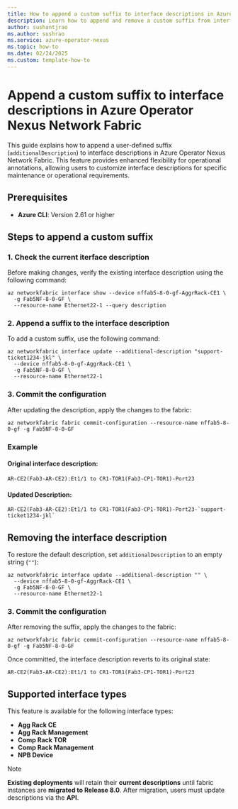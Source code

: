 ```yaml
---
title: How to append a custom suffix to interface descriptions in Azure Operator Nexus Network Fabric
description: Learn how to append and remove a custom suffix from interface descriptions in Azure Operator Nexus Network Fabric for enhanced operational annotations.
author: sushantjrao
ms.author: sushrao
ms.service: azure-operator-nexus
ms.topic: how-to
ms.date: 02/24/2025
ms.custom: template-how-to
---
```


# Append a custom suffix to interface descriptions in Azure Operator Nexus Network Fabric

This guide explains how to append a user-defined suffix (`additionalDescription`) to interface descriptions in Azure Operator Nexus Network Fabric. This feature provides enhanced flexibility for operational annotations, allowing users to customize interface descriptions for specific maintenance or operational requirements.

## Prerequisites

- **Azure CLI**: Version 2.61 or higher

## Steps to append a custom suffix

### 1. Check the current iterface description

Before making changes, verify the existing interface description using the following command:

```Azure CLI
az networkfabric interface show --device nffab5-8-0-gf-AggrRack-CE1 \
  -g Fab5NF-8-0-GF \
  --resource-name Ethernet22-1 --query description
```

### 2. Append a suffix to the interface description

To add a custom suffix, use the following command:

```Azure CLI
az networkfabric interface update --additional-description "support-ticket1234-jkl" \
  --device nffab5-8-0-gf-AggrRack-CE1 \
  -g Fab5NF-8-0-GF \
  --resource-name Ethernet22-1
```

### 3. Commit the configuration

After updating the description, apply the changes to the fabric:

```Azure CLI
az networkfabric fabric commit-configuration --resource-name nffab5-8-0-gf -g Fab5NF-8-0-GF
```

### Example

#### **Original interface description:**

```Azure CLI
AR-CE2(Fab3-AR-CE2):Et1/1 to CR1-TOR1(Fab3-CP1-TOR1)-Port23
```

#### **Updated Description:**
```Azure CLI
AR-CE2(Fab3-AR-CE2):Et1/1 to CR1-TOR1(Fab3-CP1-TOR1)-Port23-`support-ticket1234-jkl`
```

## Removing the interface description

To restore the default description, set `additionalDescription` to an empty string (`""`):

```Azure CLI
az networkfabric interface update --additional-description "" \
  --device nffab5-8-0-gf-AggrRack-CE1 \
  -g Fab5NF-8-0-GF \
  --resource-name Ethernet22-1
```

### 3. Commit the configuration

After removing the suffix, apply the changes to the fabric:

```Azure CLI
az networkfabric fabric commit-configuration --resource-name nffab5-8-0-gf -g Fab5NF-8-0-GF
```

Once committed, the interface description reverts to its original state:

```
AR-CE2(Fab3-AR-CE2):Et1/1 to CR1-TOR1(Fab3-CP1-TOR1)-Port23
```

## Supported interface types

This feature is available for the following interface types:

- **Agg Rack CE**  
- **Agg Rack Management**  
- **Comp Rack TOR**  
- **Comp Rack Management**  
- **NPB Device**  

> [!Note]  
> **Existing deployments** will retain their **current descriptions** until fabric instances are **migrated to Release 8.0**. After migration, users must update descriptions via the **API**.
